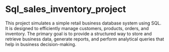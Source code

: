 # Sql_sales_inventory_project
This project simulates a simple retail business database system using SQL. It is designed to efficiently manage customers, products, orders, and inventory. The primary goal is to provide a structured way to store and retrieve business data, generate reports, and perform analytical queries that help in business decision-making.
